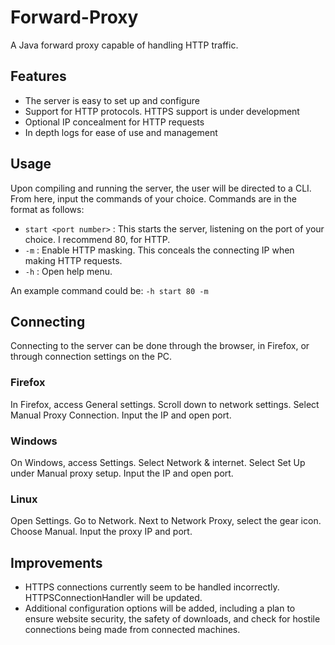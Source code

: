 # Forward-Proxy
A Java forward proxy capable of handling HTTP traffic.

## Features
- The server is easy to set up and configure
- Support for HTTP protocols. HTTPS support is under development
- Optional IP concealment for HTTP requests
- In depth logs for ease of use and management

## Usage
Upon compiling and running the server, the user will be directed to a CLI. From here, input the commands of your choice.
Commands are in the format as follows:
- `start <port number>` : This starts the server, listening on the port of your choice. I recommend 80, for HTTP.
- `-m` : Enable HTTP masking. This conceals the connecting IP when making HTTP requests.
- `-h` : Open help menu.

An example command could be:
`-h start 80 -m`

## Connecting
Connecting to the server can be done through the browser, in Firefox, or through connection settings on the PC.
### Firefox
In Firefox, access General settings. Scroll down to network settings.
Select Manual Proxy Connection. Input the IP and open port.
### Windows
On Windows, access Settings. Select Network & internet. Select Set Up under Manual proxy setup.
Input the IP and open port.
### Linux
Open Settings. Go to Network. Next to Network Proxy, select the gear icon.
Choose Manual. Input the proxy IP and port.

## Improvements
- HTTPS connections currently seem to be handled incorrectly. HTTPSConnectionHandler will be updated.
- Additional configuration options will be added, including a plan to ensure website security, the safety of downloads, and check for hostile connections being made from connected machines.
